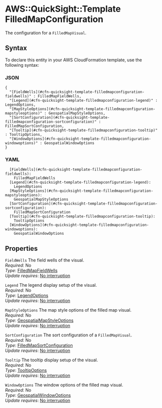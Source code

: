 # AWS::QuickSight::Template FilledMapConfiguration<a name="aws-properties-quicksight-template-filledmapconfiguration"></a>

The configuration for a `FilledMapVisual`\.

## Syntax<a name="aws-properties-quicksight-template-filledmapconfiguration-syntax"></a>

To declare this entity in your AWS CloudFormation template, use the following syntax:

### JSON<a name="aws-properties-quicksight-template-filledmapconfiguration-syntax.json"></a>

```
{
  "[FieldWells](#cfn-quicksight-template-filledmapconfiguration-fieldwells)" : FilledMapFieldWells,
  "[Legend](#cfn-quicksight-template-filledmapconfiguration-legend)" : LegendOptions,
  "[MapStyleOptions](#cfn-quicksight-template-filledmapconfiguration-mapstyleoptions)" : GeospatialMapStyleOptions,
  "[SortConfiguration](#cfn-quicksight-template-filledmapconfiguration-sortconfiguration)" : FilledMapSortConfiguration,
  "[Tooltip](#cfn-quicksight-template-filledmapconfiguration-tooltip)" : TooltipOptions,
  "[WindowOptions](#cfn-quicksight-template-filledmapconfiguration-windowoptions)" : GeospatialWindowOptions
}
```

### YAML<a name="aws-properties-quicksight-template-filledmapconfiguration-syntax.yaml"></a>

```
  [FieldWells](#cfn-quicksight-template-filledmapconfiguration-fieldwells): 
    FilledMapFieldWells
  [Legend](#cfn-quicksight-template-filledmapconfiguration-legend): 
    LegendOptions
  [MapStyleOptions](#cfn-quicksight-template-filledmapconfiguration-mapstyleoptions): 
    GeospatialMapStyleOptions
  [SortConfiguration](#cfn-quicksight-template-filledmapconfiguration-sortconfiguration): 
    FilledMapSortConfiguration
  [Tooltip](#cfn-quicksight-template-filledmapconfiguration-tooltip): 
    TooltipOptions
  [WindowOptions](#cfn-quicksight-template-filledmapconfiguration-windowoptions): 
    GeospatialWindowOptions
```

## Properties<a name="aws-properties-quicksight-template-filledmapconfiguration-properties"></a>

`FieldWells`  <a name="cfn-quicksight-template-filledmapconfiguration-fieldwells"></a>
The field wells of the visual\.  
*Required*: No  
*Type*: [FilledMapFieldWells](aws-properties-quicksight-template-filledmapfieldwells.md)  
*Update requires*: [No interruption](https://docs.aws.amazon.com/AWSCloudFormation/latest/UserGuide/using-cfn-updating-stacks-update-behaviors.html#update-no-interrupt)

`Legend`  <a name="cfn-quicksight-template-filledmapconfiguration-legend"></a>
The legend display setup of the visual\.  
*Required*: No  
*Type*: [LegendOptions](aws-properties-quicksight-template-legendoptions.md)  
*Update requires*: [No interruption](https://docs.aws.amazon.com/AWSCloudFormation/latest/UserGuide/using-cfn-updating-stacks-update-behaviors.html#update-no-interrupt)

`MapStyleOptions`  <a name="cfn-quicksight-template-filledmapconfiguration-mapstyleoptions"></a>
The map style options of the filled map visual\.  
*Required*: No  
*Type*: [GeospatialMapStyleOptions](aws-properties-quicksight-template-geospatialmapstyleoptions.md)  
*Update requires*: [No interruption](https://docs.aws.amazon.com/AWSCloudFormation/latest/UserGuide/using-cfn-updating-stacks-update-behaviors.html#update-no-interrupt)

`SortConfiguration`  <a name="cfn-quicksight-template-filledmapconfiguration-sortconfiguration"></a>
The sort configuration of a `FilledMapVisual`\.  
*Required*: No  
*Type*: [FilledMapSortConfiguration](aws-properties-quicksight-template-filledmapsortconfiguration.md)  
*Update requires*: [No interruption](https://docs.aws.amazon.com/AWSCloudFormation/latest/UserGuide/using-cfn-updating-stacks-update-behaviors.html#update-no-interrupt)

`Tooltip`  <a name="cfn-quicksight-template-filledmapconfiguration-tooltip"></a>
The tooltip display setup of the visual\.  
*Required*: No  
*Type*: [TooltipOptions](aws-properties-quicksight-template-tooltipoptions.md)  
*Update requires*: [No interruption](https://docs.aws.amazon.com/AWSCloudFormation/latest/UserGuide/using-cfn-updating-stacks-update-behaviors.html#update-no-interrupt)

`WindowOptions`  <a name="cfn-quicksight-template-filledmapconfiguration-windowoptions"></a>
The window options of the filled map visual\.  
*Required*: No  
*Type*: [GeospatialWindowOptions](aws-properties-quicksight-template-geospatialwindowoptions.md)  
*Update requires*: [No interruption](https://docs.aws.amazon.com/AWSCloudFormation/latest/UserGuide/using-cfn-updating-stacks-update-behaviors.html#update-no-interrupt)